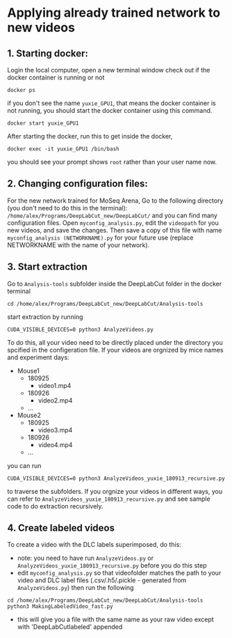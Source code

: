 # Applying already trained network to new videos
## 1. Starting docker: 
Login the local computer, open a new terminal window check out if the docker container is running or not
```
docker ps
```
if you don't see the name `yuxie_GPU1`, that means the docker container is not running, you should start the docker container using this command.
```
docker start yuxie_GPU1
``` 

After starting the docker, run this to get inside the docker,
```
docker exec -it yuxie_GPU1 /bin/bash
```

you should see your prompt shows `root` rather than your user name now.

## 2. Changing configuration files: 
For the new network trained for MoSeq Arena, Go to the following directory (you don't need to do this in the terminal): 
`/home/alex/Programs/DeepLabCut_new/DeepLabCut/` 
and you can find many configuration files. Open `myconfig_analysis.py`, edit the `videopath` for you new videos, and save the changes. Then save a copy of this file with name `myconfig_analysis (NETWORKNAME).py` for your future use (replace NETWORKNAME with the name of your network). 

## 3. Start extraction
Go to `Analysis-tools` subfolder inside the DeepLabCut folder in the docker terminal
```
cd /home/alex/Programs/DeepLabCut_new/DeepLabCut/Analysis-tools
``` 
start extraction by running 
```
CUDA_VISIBLE_DEVICES=0 python3 AnalyzeVideos.py
```

To do this, all your video need to be directly placed under the directory you spcified in the configeration file.
If your videos are orgnized by mice names and experiment days:
* Mouse1
    * 180925
        * video1.mp4
    * 180926
        * video2.mp4
    * ...
* Mouse2
    * 180925
        * video3.mp4
    * 180926
        * video4.mp4
    * ...

you can run
```
CUDA_VISIBLE_DEVICES=0 python3 AnalyzeVideos_yuxie_180913_recursive.py
```
to traverse the subfolders.
If you orgnize your videos in different ways, you can refer to `AnalyzeVideos_yuxie_180913_recursive.py` and see sample code to do extraction recursively.

## 4. Create labeled videos
To create a video with the DLC labels superimposed, do this:
- note: you need to have run `AnalyzeVideos.py` or `AnalyzeVideos_yuxie_180913_recursive.py` before you do this step
- edit `myconfig_analysis.py` so that videofolder matches the path to your video and DLC label files (.csv/.h5/.pickle - generated from `AnalyzeVideos.py`) then run the following
```
cd /home/alex/Programs/DeepLabCut_new/DeepLabCut/Analysis-tools
python3 MakingLabeledVideo_fast.py
```
- this will give you a file with the same name as your raw video except with 'DeepLabCutlabeled' appended
